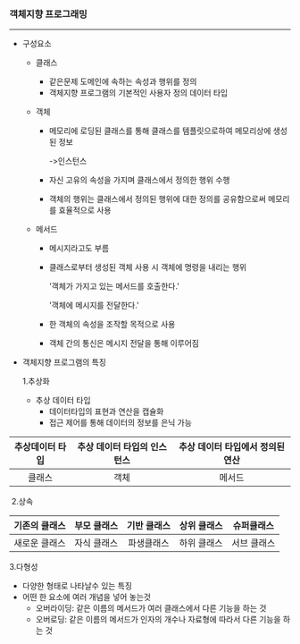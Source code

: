 ### 객체지향 프로그래밍

---

- 구성요소

  - 클래스

    - 같은문제 도메인에 속하는 속성과 행위를 정의
    - 객체지향 프로그램의 기본적인 사용자 정의 데이터 타입

  - 객체

    - 메모리에 로딩된 클래스를 통해 클래스를 템플릿으로하여 메모리상에 생성된 정보

      ->인스턴스

    - 자신 고유의 속성을 가지며 클래스에서 정의한 행위 수행

    - 객체의 행위는 클래스에서 정의된 행위에 대한 정의를 공유함으로써 메모리를 효율적으로 사용

  - 메서드

    - 메시지라고도 부름

    - 클래스로부터 생성된 객체 사용 시 객체에 명령을 내리는 행위

      '객체가 가지고 있는 메서드를 호출한다.'

      '객체에 메시지를 전달한다.'

    - 한 객체의 속성을 조작할 목적으로 사용
    - 객체 간의 통신은 메시지 전달을 통해 이루어짐

- 객체지향 프로그램의 특징

  1.추상화

  - 추상 데이터 타입
    - 데이터타입의 표현과 연산을 캡슐화
    - 접근 제어를 통해 데이터의 정보를 은닉 가능

| 추상데이터 타입 | 추상 데이터 타입의 인스턴스 | 추상 데이터 타입에서 정의된 연산 |
| :-------------: | :-------------------------: | :------------------------------: |
|     클래스      |            객체             |              메서드              |

​	2.상속

| 기존의 클래스 | 부모 클래스 | 기반 클래스 | 상위 클래스 | 슈퍼클래스  |
| :-----------: | :---------: | :---------: | :---------: | :---------: |
| 새로운 클래스 | 자식 클래스 | 파생클래스  | 하위 클래스 | 서브 클래스 |

3.다형성

- 다양한 형태로 나타날수 있는 특징
- 어떤 한 요소에 여러 개념을 넣어 놓는것
  - 오버라이딩: 같은 이름의 메서드가 여러 클래스에서 다른 기능을 하는 것
  - 오버로딩: 같은 이름의 메서드가 인자의 개수나 자료형에 따라서 다른 기능을 하는 것